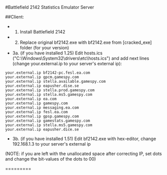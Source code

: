 #Battlefield 2142 Statistics Emulator Server

##Client:
* 1. Install Battlefield 2142
* 2. Replace original bf2142.exe with bf2142.exe from [cracked_exe] folder (for your version)
* 3a. (if you have installed 1.25) Edit hosts.ics ("С:\Windows\System32\drivers\etc\hosts.ics") and add next lines (сhange your.external.ip to your server's external ip):

```
your.external.ip bf2142-pc.fesl.ea.com
your.external.ip gpcm.gamespy.com
your.external.ip stella.available.gamespy.com
your.external.ip eapusher.dise.se
your.external.ip stella.prod.gamespy.com
your.external.ip stella.ms5.gamespy.com
your.external.ip ea.com
your.external.ip gamespy.com
your.external.ip messaging.ea.com
your.external.ip fesl.ea.com
your.external.ip gpsp.gamespy.com
your.external.ip gamestats.gamespy.com
your.external.ip stella.ms5.gamespy.com
your.external.ip eapusher.dice.se
```

* 3b. (if you have installed 1.51) Edit bf2142.exe with hex-editor, change 192.168.1.3 to your server's external ip

(NOTE: if you are left with the unallocated space after correcting IP, set dots and change the bit-values ​​of the dots to 00)

=========
